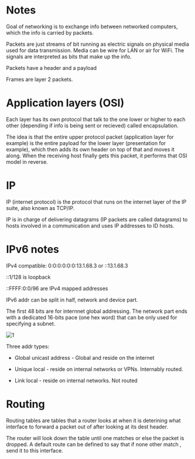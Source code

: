 # Notes

Goal of networking is to exchange info between networked computers, which the info is carried by packets. 

Packets are just streams of bit running as electric signals on physical media used for data transmission. Media can be wire for LAN or air for WiFi.
The signals are interpreted as bits that make up the info.

Packets have a header and a payload

Frames are layer 2 packets.

# Application layers (OSI)

Each layer has its own protocol that talk to the one lower or higher to each other (depending if info is being sent or recieved) called encapsulation. 

The idea is that the entire upper protocol packet (application layer for example) is the entire payload for the lower layer (presentation for example), which then adds its own header on top of that and moves it along. When the receiving host finally gets this packet, it performs that OSI model in reverse.

# IP 

IP (internet protocol) is the protocol that runs on the internet layer of the IP suite, also known as TCP/IP.

IP is in charge of delivering datagrams (IP packets are called datagrams) to hosts involved in a communication and uses IP addresses to ID hosts.


# IPv6 notes

IPv4 compatible: 0:0:0:0:0:0:13.1.68.3 or ::13.1.68.3

::1/128 is loopback

::FFFF:0:0/96 are IPv4 mapped addresses

IPv6 addr can be split in half, network and device part.

The first 48 bits are for internnet global addressing. The network part ends with a dedicated 16-bits pace (one hex word) that can be only used for specifying a subnet. 

![1](https://user-images.githubusercontent.com/46513413/74688204-cd5afc80-51a4-11ea-99dc-41d2d2d9ac48.png)

Three addr types: 

  - Global unicast address - Global and reside on the internet
  
  - Unique local - reside on internal networks or VPNs. Internably routed. 
  
  - Link local - reside on internal networks. Not routed


# Routing 

Routing tables are tables that a router looks at when it is deterining what interface to forward a packet out of after looking at its dest header.

The router will look down the table until one matches or else the packet is dropped. A default route can be defined to say that if none other match , send it to this interface.












